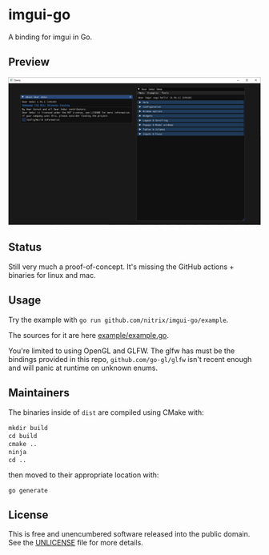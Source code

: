 # imgui-go

A binding for imgui in Go.

## Preview

![preview.png](preview.png)

## Status

Still very much a proof-of-concept. It's missing the GitHub actions + binaries for linux and mac.

## Usage

Try the example with `go run github.com/nitrix/imgui-go/example`.

The sources for it are here [example/example.go](example/example.go).

You're limited to using OpenGL and GLFW. The glfw has must be the bindings provided in this repo, `github.com/go-gl/glfw` isn't recent enough and will panic at runtime on unknown enums.

## Maintainers

The binaries inside of `dist` are compiled using CMake with:

```
mkdir build
cd build
cmake ..
ninja
cd ..
```

then moved to their appropriate location with:

```
go generate
```

## License

This is free and unencumbered software released into the public domain. See the [UNLICENSE](UNLICENSE) file for more details.